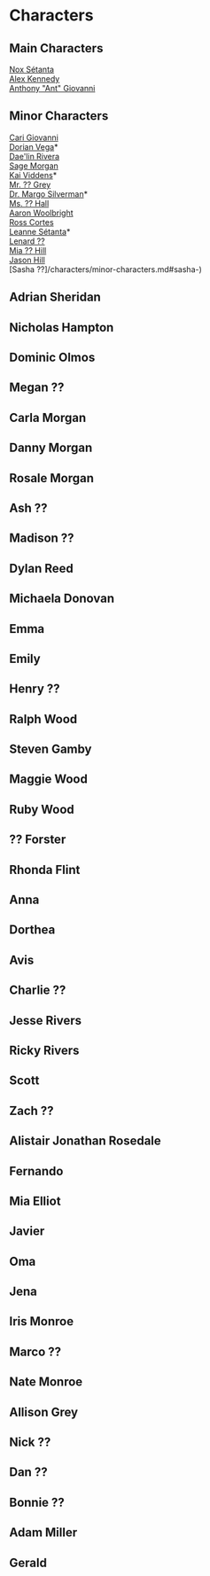# Characters

## Main Characters

[Nox Sétanta](/charcters/nox-setanta.md)  
[Alex Kennedy](/characters/alex-kennedy.md)  
[Anthony "Ant" Giovanni](/characters/anthony-giovanni.md)  

## Minor Characters

[Cari Giovanni](/characters/cari-giovanni.md)  
[Dorian Vega](/characters/dorian-vega.md)*   
[Dae'lin Rivera](/characters/minor-characters.md#daelin-rivera)  
[Sage Morgan](/characters/minor-characters.md#sage-morgan)  
[Kai Viddens](/characters/kai-viddens.md)*  
[Mr. ?? Grey](/characters/minor-characters.md#mr--grey)  
[Dr. Margo Silverman](/characters/margo-silverman.md)*  
[Ms. ?? Hall](/characters/minor-characters.md#ms--hall)  
[Aaron Woolbright](/characters/minor-characters.md#aaron-woolbright)  
[Ross Cortes](/characters/minor-characters.md#ross-cortes)  
[Leanne Sétanta](/characters/leanne-setanta.md)*  
[Lenard ??](/characters/minor-characters.md#lenard-)  
[Mia ?? Hill](/characters/minor-characters.md#mia--hill)  
[Jason Hill](/characters/minor-characters.md#jason-hill)  
[Sasha ??]/characters/minor-characters.md#sasha-)  

## Adrian Sheridan

## Nicholas Hampton

## Dominic Olmos

## Megan ??

## Carla Morgan

## Danny Morgan

## Rosale Morgan

## Ash ??

## Madison ??

## Dylan Reed

## Michaela Donovan

## Emma

## Emily

## Henry ??

## Ralph Wood

## Steven Gamby

## Maggie Wood

## Ruby Wood

## ?? Forster

## Rhonda Flint

## Anna

## Dorthea

## Avis

## Charlie ??

## Jesse Rivers

## Ricky Rivers

## Scott

## Zach ??

## Alistair Jonathan Rosedale

## Fernando

## Mia Elliot

## Javier

## Oma

## Jena

## Iris Monroe

## Marco ??

## Nate Monroe

## Allison Grey

## Nick ??

## Dan ??

## Bonnie ??

## Adam Miller


## Gerald








